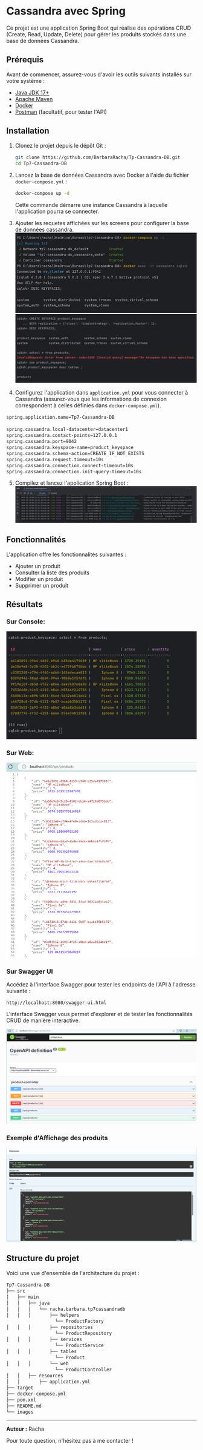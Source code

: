 # Cassandra avec Spring 

Ce projet est une application Spring Boot qui réalise des opérations CRUD (Create, Read, Update, Delete) pour gérer les produits stockés dans une base de données Cassandra.

## Prérequis

Avant de commencer, assurez-vous d'avoir les outils suivants installés sur votre système :

- [Java JDK 17+](https://www.oracle.com/java/technologies/javase-jdk17-downloads.html)
- [Apache Maven](https://maven.apache.org/)
- [Docker](https://www.docker.com/)
- [Postman](https://www.postman.com/) (facultatif, pour tester l'API)

## Installation

1. Clonez le projet depuis le dépôt Git :

   ```bash
   git clone https://github.com/BarbaraRacha/Tp-Cassandra-DB.git
   cd Tp7-Cassandra-DB
   ```

2. Lancez la base de données Cassandra avec Docker à l'aide du fichier `docker-compose.yml` :

   ```bash
   docker-compose up -d
   ```

   Cette commande démarre une instance Cassandra à laquelle l'application pourra se connecter.

3. Ajouter les requetes affichées sur les screens pour configurer la base de données cassandra.
![Swagger UI](images/img.png)
![Swagger UI](images/img_1.png)

4. Configurez l'application dans `application.yml` pour vous connecter à Cassandra (assurez-vous que les informations de connexion correspondent à celles définies dans `docker-compose.yml`).
```
spring.application.name=Tp7-Cassandra-DB

spring.cassandra.local-datacenter=datacenter1
spring.cassandra.contact-points=127.0.0.1
spring.cassandra.port=9042
spring.cassandra.keyspace-name=product_keyspace
spring.cassandra.schema-action=CREATE_IF_NOT_EXISTS
spring.cassandra.request.timeout=10s
spring.cassandra.connection.connect-timeout=10s
spring.cassandra.connection.init-query-timeout=10s

```

5. Compilez et lancez l'application Spring Boot :
![Swagger UI](images/img_3.png)

## Fonctionnalités

L'application offre les fonctionnalités suivantes :

- Ajouter un produit
- Consulter la liste des produits
- Modifier un produit
- Supprimer un produit

## Résultats

### Sur Console: 
![Swagger UI](images/img_2.png)

### Sur Web: 
![Swagger UI](images/img_4.png)


### Sur Swagger UI

Accédez à l'interface Swagger pour tester les endpoints de l'API à l'adresse suivante :

```
http://localhost:8080/swagger-ui.html
```

L'interface Swagger vous permet d'explorer et de tester les fonctionnalités CRUD de manière interactive.

![Swagger UI](images/img_5.png)

### Exemple d'Affichage des produits

![Affichage Produits](images/img_6.png)

## Structure du projet

Voici une vue d'ensemble de l'architecture du projet :

```
Tp7-Cassandra-DB
├── src
│   ├── main
│   │   ├── java
│   │   │   └── racha.barbara.tp7cassandradb
│   │   │       ├── helpers
                  └── ProductFactory
│   │   │       ├── repositories
                  └── ProductRepository
│   │   │       ├── services
                  └── ProductService
│   │   │       ├── tables
                  └── Product
│   │   │       └── web
                  └── ProductController
│   │   ├── resources
│   │       ├── application.yml
├── target
├── docker-compose.yml
├── pom.xml
├── README.md
└── images
```

---

**Auteur :** Racha

Pour toute question, n'hésitez pas à me contacter !
